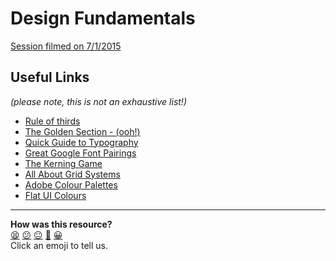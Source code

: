 # Design Fundamentals

[Session filmed on 7/1/2015](http://youtu.be/0rbnP8a-XqM)

## Useful Links
_(please note, this is not an exhaustive list!)_
* [Rule of thirds](http://digital-photography-school.com/rule-of-thirds/)
* [The Golden Section - (ooh!)](http://www.creativebloq.com/design/designers-guide-golden-ratio-12121546)
* [Quick Guide to Typography](http://www.hongkiat.com/blog/quick-guide-to-typography-learn-and-be-inspired/)
* [Great Google Font Pairings](http://hellohappy.org/beautiful-web-type/)
* [The Kerning Game](http://type.method.ac/)
* [All About Grid Systems](http://webdesign.tutsplus.com/articles/all-about-grid-systems--webdesign-14471)
* [Adobe Colour Palettes](https://color.adobe.com/explore/most-popular/?time=all)
* [Flat UI Colours](http://flatuicolors.com/)

<!-- BEGIN GENERATED SECTION DO NOT EDIT -->

---

**How was this resource?**  
[😫](https://airtable.com/shrUJ3t7KLMqVRFKR?prefill_Repository=makersacademy/course&prefill_File=pills/design.md&prefill_Sentiment=😫) [😕](https://airtable.com/shrUJ3t7KLMqVRFKR?prefill_Repository=makersacademy/course&prefill_File=pills/design.md&prefill_Sentiment=😕) [😐](https://airtable.com/shrUJ3t7KLMqVRFKR?prefill_Repository=makersacademy/course&prefill_File=pills/design.md&prefill_Sentiment=😐) [🙂](https://airtable.com/shrUJ3t7KLMqVRFKR?prefill_Repository=makersacademy/course&prefill_File=pills/design.md&prefill_Sentiment=🙂) [😀](https://airtable.com/shrUJ3t7KLMqVRFKR?prefill_Repository=makersacademy/course&prefill_File=pills/design.md&prefill_Sentiment=😀)  
Click an emoji to tell us.

<!-- END GENERATED SECTION DO NOT EDIT -->
